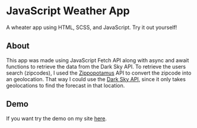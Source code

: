 # JavaScript Weather App
A wheater app using HTML, SCSS, and JavaScript. Try it out yourself!

## About
This app was made using JavaScript Fetch API along with async and await functions to retrieve the data from the Dark Sky API. To retrieve the users search (zipcodes), I used the [Zippopotamus](https://zippopotam.us/) API to convert the zipcode into an geolocation. That way I could use the [Dark Sky API](https://darksky.net/dev), since it only takes geolocations to find the forecast in that location.

## Demo
If you want try the demo on my site [here](https://rkrause-projects-rps.netlify.com/).

